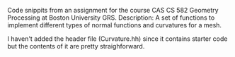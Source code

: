 Code snippits from an assignment for the course CAS CS 582 Geometry Processing at Boston University GRS.
Description:
A set of functions to implement different types of normal functions and curvatures for a mesh.

I haven't added the header file (Curvature.hh) since it contains starter code but the contents of it are pretty straighforward.

